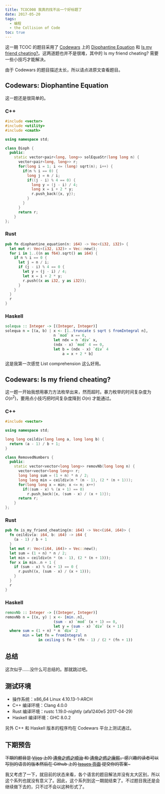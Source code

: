 ```yaml
---
title: TCOC008 我真的找不出一个好标题了
date: 2017-05-20
tags:
  - 编程
  - the Collision of Code
toc: true
---
```


这一期 TCOC 的题目采用了 [Codewars](https://www.codewars.com/) 上的 [Diophantine Equation](https://www.codewars.com/kata/diophantine-equation) 和 [Is my friend cheating?](https://www.codewars.com/kata/is-my-friend-cheating)。这两道题也并不是很难，其中的 Is my friend cheating? 需要一些小技巧才能解决。

<!-- more -->

由于 Codewars 的题目描述太长，所以请点进原文查看题目。

## Codewars: Diophantine Equation

这一题还是很简单的。

### C++

```cpp
#include <vector>
#include <utility>
#include <cmath>

using namespace std;

class Dioph {
  public:
    static vector<pair<long, long>> solEquaStr(long long n) {
      vector<pair<long, long>> r;
      for(long i = 1; i <= (long) sqrt(n); i++) {
        if(n % i == 0) {
          long j = n / i;
          if((j - i) % 4 == 0) {
            long y = (j - i) / 4;
            long x = i + 2 * y;
            r.push_back({x, y});
          }
        }
      }
      return r;
    }
};
```

### Rust

```rust
pub fn diophantine_equation(n: i64) -> Vec<(i32, i32)> {
  let mut r: Vec<(i32, i32)> = Vec::new();
  for i in 1..((n as f64).sqrt() as i64) {
    if n % i == 0 {
      let j = n / i;
      if (j - i) % 4 == 0 {
        let y = (j - i) / 4;
        let x = i + 2 * y;
        r.push((x as i32, y as i32));
      }
    }
  }
  r
}
```

### Haskell

```haskell
solequa :: Integer -> [(Integer, Integer)]
solequa n = [(a, b) | x <- [1..truncate $ sqrt $ fromIntegral n],
                      n `mod` x == 0,
                      let ndx = n `div` x,
                      (ndx - x) `mod` 4 == 0,
                      let b = (ndx - x) `div` 4
                          a = x + 2 * b]
```

这是我第一次感觉 List comprehension 这么好用。

## Codewars: Is my friend cheating?

这一题一开始我想用暴力方法枚举出来，然而超时。暴力枚举的时间复杂度为 $O(n ^ 2)$，要用点小技巧把时间复杂度降到 $O(n)$ 才能通过。

### C++

```cpp
#include <vector>

using namespace std;

long long ceildiv(long long a, long long b) {
  return (a - 1) / b + 1;
}

class RemovedNumbers {
  public:
    static vector<vector<long long>> removNb(long long n) {
      vector<vector<long long>> r;
      long long sum = (1 + n) * n / 2;
      long long min = ceildiv(n * (n - 1), (2 * (n + 1)));
      for(long long x = min; x <= n; x++)
        if((sum - x) % (x + 1) == 0)
          r.push_back({x, (sum - x) / (x + 1)});
      return r;
    }
};
```

### Rust

```rust
pub fn is_my_friend_cheating(n: i64) -> Vec<(i64, i64)> {
  fn ceildiv(a: i64, b: i64) -> i64 {
    (a - 1) / b + 1
  }
  let mut r: Vec<(i64, i64)> = Vec::new();
  let sum = (1 + n) * n / 2;
  let min = ceildiv(n * (n - 1), (2 * (n + 1)));
  for x in min..n + 1 {
    if (sum - x) % (x + 1) == 0 {
      r.push((x, (sum - x) / (x + 1)));
    }
  }
  r
}
```

### Haskell

```haskell
removNb :: Integer -> [(Integer, Integer)]
removNb n = [(x, y) | x <- [min..n],
                      (sum - x) `mod` (x + 1) == 0,
                      let y = (sum - x) `div` (x + 1)]
  where sum = (1 + n) * n `div` 2
        min = let fn = fromIntegral n
               in ceiling $ fn * (fn - 1) / (2 * (fn + 1))
```

## 总结

这次似乎……没什么可总结的。那就跳过吧。

## 测试环境

- 操作系统：x86_64 Linux 4.10.13-1-ARCH
- C++ 编译环境：Clang 4.0.0
- Rust 编译环境：rustc 1.19.0-nightly (afa1240e5 2017-04-29)
- Haskell 编译环境：GHC 8.0.2

另外 C++ 和 Haskell 版本的程序均在 Codewars 平台上测试通过。

## 下期预告

~~下期的题目是 [Vijos](https:/vijos.org/) 上的 [清帝之惑之顺治](https://vijos.org/p/1011) 和 [清帝之惑之康熙](https://vijos.org/p/1009)，感兴趣的读者可以写别的语言的版本然后在 Github 上的 [Issues 页面](https://github.com/zaparo/blog/issues) 提交你的答案~~~

我又考虑了一下，就目前的状态来看，各个语言的题目解法并没有太大区别，所以这个系列也就没有意义了。因此，这个系列到这一期就结束了。不过题目我还是会继续做下去的，只不过不会以这种形式了。
